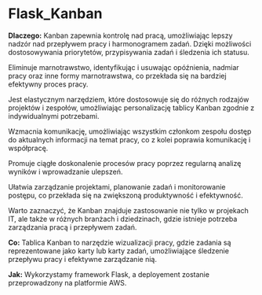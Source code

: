 # Flask_Kanban

**Dlaczego:**
Kanban zapewnia kontrolę nad pracą, umożliwiając lepszy nadzór nad przepływem pracy i harmonogramem zadań. Dzięki możliwości dostosowywania priorytetów, przypisywania zadań i śledzenia ich statusu.

Eliminuje marnotrawstwo, identyfikując i usuwając opóźnienia, nadmiar pracy oraz inne formy marnotrawstwa, co przekłada się na bardziej efektywny proces pracy.

Jest elastycznym narzędziem, które dostosowuje się do różnych rodzajów projektów i zespołów, umożliwiając personalizację tablicy Kanban zgodnie z indywidualnymi potrzebami.

Wzmacnia komunikację, umożliwiając wszystkim członkom zespołu dostęp do aktualnych informacji na temat pracy, co z kolei poprawia komunikację i współpracę.

Promuje ciągłe doskonalenie procesów pracy poprzez regularną analizę wyników i wprowadzanie ulepszeń.

Ułatwia zarządzanie projektami, planowanie zadań i monitorowanie postępu, co przekłada się na zwiększoną produktywność i efektywność.

Warto zaznaczyć, że Kanban znajduje zastosowanie nie tylko w projekach IT, ale także w różnych branżach i dziedzinach, gdzie istnieje potrzeba zarządzania pracą i przepływem zadań.

**Co:**
Tablica Kanban to narzędzie wizualizacji pracy, gdzie zadania są reprezentowane jako karty lub karty zadań, umożliwiające śledzenie przepływu pracy i efektywne zarządzanie nią.

**Jak:**
Wykorzystamy framework Flask, a deployement zostanie przeprowadzony na platformie AWS.

